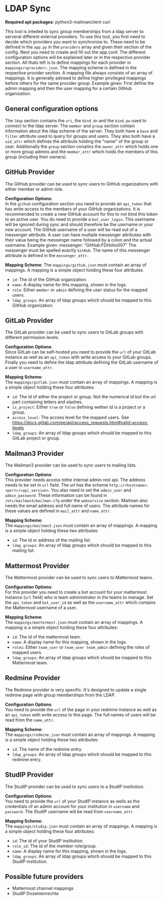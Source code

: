 # LDAP Sync

**Required apt packages**: python3-mailmanclient curl

This tool is inteded to sync group memberships from a ldap server to serveral different external providers.
To use this tool, you first need to decide which providers you want to synchronize to.
These need to be defined in the `app.py` in the `providers` array and given their section of the config.
Next you need to create and fill out the app.conf. The different configuration options will be explained later or in the respective provider section.
All thats left is to define mappings for each provider in `mappings/<provider>.json`. The mapping scheme is defined in the respective provider section. A mapping file always consists of an array of mappings. It is generally advised to define higher privileged mappings before others for the same provider group. Example given: First define the admin mapping and then the user mapping for a certain GitHub organization.

## General configuration options

The `ldap` section contains the `uri`, the `bind_dn` and the `bind_pw` used to connect to the ldap server.
The `member` and `group` section contain information about the ldap scheme of the server. 
They both have a `base` and `filter` attribute used to query for groups and users.
They also both have a `uid_attr` which defines the attribute holding the "name" of the group or user.
Additionally the `group` section conatins the `owner_attr` which holds one or more group admins and the `member_attr` which holds the members of this group (including their owners).

## GitHub Provider

The GitHub provider can be used to sync users to GitHub organizations with either member or admin role.

**Configuration Options**:  
In the `github` configuration section you need to provide an `api_token` that has write access to the members of your GitHub organizations.
It is recommended to create a new GitHub account for this to not bind this token to an active user. You do need to provide a `bot_user_login`.
This username will be ignored during sync and should therefore be the username or your new account.
The GitHub username of a user will be read out of a messenger attribute. A user can have multiple messenger attributes with their value being the messenger name followed by a colon and the actual username.
Example given: messenger: "GitHub:FDHoho007" The messenger must be spelled exactly `GitHub`. The name of this messenger attribute is defined in the `messenger_attr`.

**Mapping Scheme**:
The `mappings/github.json` must contain an array of mappings. A mapping is a simple object holding these four attributes 
* `id`: The id of the GitHub organization.
* `name`: A display name for this mapping, shown in the logs.
* `role`: Either `member` or `admin` defining the user status for the mapped users.
* `ldap_groups`: An array of ldap groups which should be mapped to this GitHub organization.

## GitLab Provider

The GitLab provider can be used to sync users to GitLab groups with different permission levels.

**Configuration Options**:  
Since GitLab can be self-hosted you need to provide the `url` of your GitLab instance as well as an `api_token` with write access to your GitLab groups. Finally you need to define the ldap attribute defining the GitLab username of a user in `username_attr`.

**Mapping Scheme**:  
The `mappings/gitlab.json` must contain an array of mappings. A mapping is a simple object holding these four attributes:
* `id`: The id of either the project or group. Not the numerical id but the url part containing letters and slashes.
* `is_project`: Either `true` or `false` defining wether id is a project or a group.
* `access_level`: The access level for the mapped users. See https://docs.gitlab.com/ee/api/access_requests.html#valid-access-levels
* `ldap_groups`: An array of ldap groups which should be mapped to this GitLab project or group.

## Mailman3 Provider

The Mailman3 provider can be used to sync users to mailing lists.

**Configuration Options**:  
This provider needs access tothe internal admin rest api. The address needs to be set in `url` field. The url has the scheme `http://<hostname>:<port>/<api_version>`. You also need to set the `admin_user` and `admin_password`. These information can be found in `/etc/mailman3/mailman.cfg` under the `webservice` section. Mailman also needs the email address and full name of users. The attribute names for these values are defined in `mail_attr` and `name_attr`.

**Mapping Scheme**:  
The `mappings/mailman3.json` must contain an array of mappings. A mapping is a simple object holding these two attributes:
* `id`: The id or address of the mailing list.
* `ldap_groups`: An array of ldap groups which should be mapped to this mailing list.

## Mattermost Provider

The Mattermost provider can be used to sync users to Mattermost teams.

**Configuration Options**:  
For this provider you need to create a bot account for your mattermost instance (`url` field) who is team administrator in the teams to manage. Set the `api_token` and `bot_user_id` as well as the `username_attr` which contains the Mattermost username of a user.

**Mapping Scheme**:  
The `mappings/mattermost.json` must contain an array of mappings. A mapping is a simple object holding these four attributes:
* `id`: The id of the mattermost team.
* `name`: A display name for this mapping, shown in the logs.
* `roles`: Either `team_user` or `team_user team_admin` defining the roles of mapped users.
* `ldap_groups`: An array of ldap groups which should be mapped to this Mattermost team.

## Redmine Provider

The Redmine provider is very specific. It's designed to update a single redmine page with group memberships from the LDAP.

**Configuration Options**:  
You need to provide the `url` of the page in your redmine instance as well as an `api_token` with write access to this page. The full names of users will be read from the `name_attr`.

**Mapping Scheme**:  
The `mappings/redmine.json` must contain an array of mappings. A mapping is a simple object holding these two attributes:
* `id`: The name of the redmine entry.
* `ldap_groups`: An array of ldap groups which should be mapped to this redmine entry.

## StudIP Provider

The StudIP provider can be used to sync users to a StudIP institution.

**Configuration Options**:  
You need to provide the `url` of your StudIP instance as wells as the credentials of an admin account for your institution in `username` and `password`. The StudIP username will be read from `username_attr`.

**Mapping Scheme**:  
The `mappings/studip.json` must contain an array of mappings. A mapping is a simple object holding these four attributes:
* `id`: The id of your StudIP institution.
* `role_id`: The id of the member role/group.
* `name`: A display name for this mapping, shown in the logs.
* `ldap_groups`: An array of ldap groups which should be mapped to this StudIP institution.

## Possible future providers

* Mattermost channel mappings
* StudIP Dozentenrechte